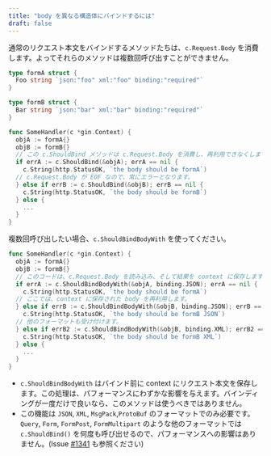 ```yaml
---
title: "body を異なる構造体にバインドするには"
draft: false
---
```


通常のリクエスト本文をバインドするメソッドたちは、`c.Request.Body` を消費します。よってそれらのメソッドは複数回呼び出すことができません。

```go
type formA struct {
  Foo string `json:"foo" xml:"foo" binding:"required"`
}

type formB struct {
  Bar string `json:"bar" xml:"bar" binding:"required"`
}

func SomeHandler(c *gin.Context) {
  objA := formA{}
  objB := formB{}
  // この c.ShouldBind メソッドは c.Request.Body を消費し、再利用できなくします。
  if errA := c.ShouldBind(&objA); errA == nil {
    c.String(http.StatusOK, `the body should be formA`)
  // c.Request.Body が EOF なので、常にエラーとなります。
  } else if errB := c.ShouldBind(&objB); errB == nil {
    c.String(http.StatusOK, `the body should be formB`)
  } else {
    ...
  }
}
```

複数回呼び出したい場合、`c.ShouldBindBodyWith` を使ってください。

```go
func SomeHandler(c *gin.Context) {
  objA := formA{}
  objB := formB{}
  // このコードは、c.Request.Body を読み込み、そして結果を context に保存します。
  if errA := c.ShouldBindBodyWith(&objA, binding.JSON); errA == nil {
    c.String(http.StatusOK, `the body should be formA`)
  // ここでは、context に保存された body を再利用します。
  } else if errB := c.ShouldBindBodyWith(&objB, binding.JSON); errB == nil {
    c.String(http.StatusOK, `the body should be formB JSON`)
  // 他のフォーマットも受け付けます。
  } else if errB2 := c.ShouldBindBodyWith(&objB, binding.XML); errB2 == nil {
    c.String(http.StatusOK, `the body should be formB XML`)
  } else {
    ...
  }
}
```

* `c.ShouldBindBodyWith` はバインド前に context にリクエスト本文を保存します。この処理は、パフォーマンスにわずかな影響を与えます。バインディングが一度だけで良いなら、このメソッドは使うべきではありません。
* この機能は `JSON`, `XML`, `MsgPack`,`ProtoBuf` のフォーマットでのみ必要です。`Query`, `Form`, `FormPost`, `FormMultipart` のような他のフォーマットでは `c.ShouldBind()` を何度も呼び出せるので、パフォーマンスへの影響はありません。(Issue [#1341](https://github.com/gin-gonic/gin/pull/1341) も参照ください)

